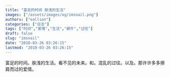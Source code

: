 ```yaml
---
title: "富足的时间 肤浅的生活"
images: ["/assets/images/og/imsnail.png"]
authors: ["eallion"]
categories: ["日志"]
tags: ["时间","爱情","生活","蜗牛","过往"]
draft: false
slug: "imsnail"
date: "2010-03-26 03:26:15"
lastmod: "2010-03-26 03:26:15"
---
```


富足的时间。肤浅的生活。看不见的未来。和。混乱的过往。以及。那许许多多擦肩而过的爱情。
